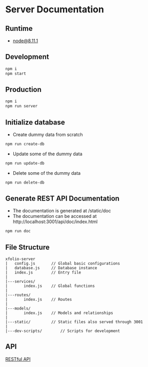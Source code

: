 # Server Documentation

## Runtime
* node@8.11.1

## Development 
```bash
npm i
npm start
```

## Production
```bash
npm i
npm run server 
```

## Initialize database
* Create dummy data from scratch
```bash
npm run create-db 
```
* Update some of the dummy data
```bash
npm run update-db 
```
* Delete some of the dummy data
```bash
npm run delete-db 
```

## Generate REST API Documentation
* The documentation is generated at /static/doc
* The documentation can be accessed at http://localhost:3001/api/doc/index.html
```bash
npm run doc
```

## File Structure
```
xfolio-server
|   config.js       // Global basic configurations
|   database.js     // Database instance
|   index.js        // Entry file
|
|---services/
|       index.js    // Global functions
|
|---routes/
|       index.js    // Routes
|
|---models/
|       index.js    // Models and relationships
|
|---static/         // Static files also served through 3001
|
|---dev-scripts/        // Scripts for development       
```

## API
[RESTful API](http://39.104.108.82:3001/doc/index.html)
